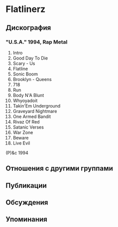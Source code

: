 # Flatlinerz



## Дискография

### "U.S.A." 1994, Rap Metal

1.  Intro
2.  Good Day To Die
3.  Scary - Us
4.  Flatline
5.  Sonic Boom
6.  Brooklyn - Queens
7.  718
8.  Run
9.  Body N'A Blunt
10.  Whyoyadoit
11.  Takin'Em Underground
12.  Graveyard Nightmare
13.  One Armed Bandit
14.  Rivaz Of Red
15.  Satanic Verses
16.  War Zone
17.  Beware
18.  Live Evil

(P)&c 1994


## Отношения с другими группами


## Публикации


## Обсуждения


## Упоминания

